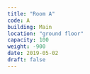 ```yaml
---
title: "Room A"
code: A
building: Main
location: "ground floor"
capacity: 100
weight: -900
date: 2019-05-02
draft: false
---
```

